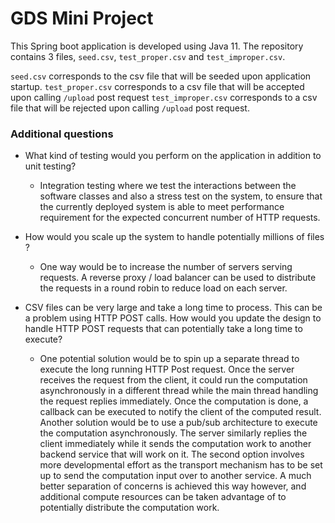 # GDS Mini Project 

This Spring boot application is developed using Java 11. The repository contains 3 files, `seed.csv`, `test_proper.csv` and 
`test_improper.csv`.

`seed.csv` corresponds to the csv file that will be seeded upon application startup.
`test_proper.csv` corresponds to a csv file that will be accepted upon calling `/upload` post request
`test_improper.csv` corresponds to a csv file that will be rejected upon calling `/upload` post request.


### Additional questions

- What kind of testing would you perform on the application in addition to unit testing?
    - Integration testing where we test the interactions between the software classes and also 
    a stress test on the system, to ensure that the currently deployed system is able to meet performance
      requirement for the expected concurrent number of HTTP requests.
      

- How would you scale up the system to handle potentially millions of files ?
     - One way would be to increase the number of servers serving requests. A reverse proxy / load
            balancer can be used to distribute the requests in a round robin to reduce load on each server.
       

- CSV files can be very large and take a long time to process. This can be a problem using HTTP POST calls.
  How would you update the design to handle HTTP POST requests that can potentially take a long time to execute?
    - One potential solution would be to spin up a separate thread to execute the long running HTTP Post request.
    Once the server receives the request from the client, it could run the computation asynchronously in a different thread 
      while the main thread handling the request replies immediately. Once the computation is done, a callback can be executed
      to notify the client of the computed result. Another solution would be to use a pub/sub architecture to execute the computation
      asynchronously. The server similarly replies the client immediately while it sends the computation work to another backend service
      that will work on it. The second option involves more developmental effort as the transport mechanism has to be set up
      to send the computation input over to another service. A much better separation of concerns is achieved this way however, and additional compute 
      resources can be taken advantage of to potentially distribute the computation work. 
